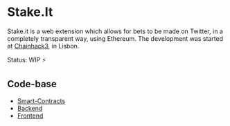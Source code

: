# Stake.It
Stake.it is a web extension which allows for bets to be made on Twitter, in a completely transparent way, using Ethereum.
The development was started at [Chainhack3](https://blockchain-hackathon.com/), in Lisbon.

Status: WIP ⚡️

## Code-base

- [Smart-Contracts](https://github.com/joaosantos15/full-of-tweet-ethereum)
- [Backend](https://github.com/joaosantos15/full-of-tweet-js-connector)
- [Frontend](https://github.com/nunofmn/stake-it-tweet)

